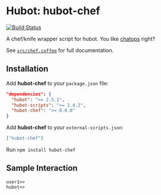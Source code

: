# Hubot: hubot-chef

[![Build Status](https://travis-ci.org/jjasghar/hubot-chef.png?branch=master)](https://travis-ci.org/jjasghar/hubot-chef)

A chef/knife wrapper script for hubot. You like [chatops](http://www.youtube.com/watch?v=NST3u-GjjFw) right?

See [`src/chef.coffee`](src/chef.coffee) for full documentation.

## Installation

Add **hubot-chef** to your `package.json` file:

```json
"dependencies": {
  "hubot": ">= 2.5.1",
  "hubot-scripts": ">= 2.4.2",
  "hubot-chef": ">= 0.0.0"
}
```

Add **hubot-chef** to your `external-scripts.json`:

```json
["hubot-chef"]
```

Run `npm install hubot-chef`

## Sample Interaction

```
user1>> 
hubot>> 

```
